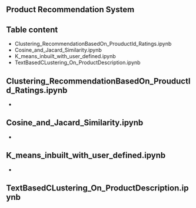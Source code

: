 
## Product Recommendation System


## Table content

- Clustering_RecommendationBasedOn_ProuductId_Ratings.ipynb
- Cosine_and_Jacard_Similarity.ipynb
- K_means_inbuilt_with_user_defined.ipynb
- TextBasedCLustering_On_ProductDescription.ipynb


## Clustering_RecommendationBasedOn_ProuductId_Ratings.ipynb
- 

## Cosine_and_Jacard_Similarity.ipynb
- 


## K_means_inbuilt_with_user_defined.ipynb
- 


## TextBasedCLustering_On_ProductDescription.ipynb

